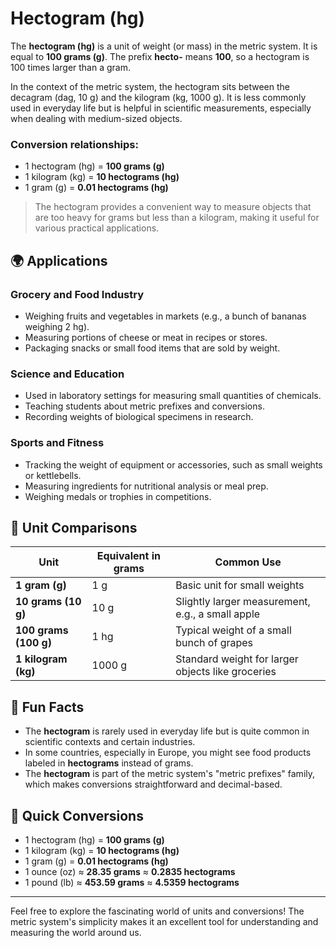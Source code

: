 # Hectogram (hg)

The **hectogram (hg)** is a unit of weight (or mass) in the metric system. It is equal to **100 grams (g)**. The prefix **hecto-** means **100**, so a hectogram is 100 times larger than a gram. 

In the context of the metric system, the hectogram sits between the decagram (dag, 10 g) and the kilogram (kg, 1000 g). It is less commonly used in everyday life but is helpful in scientific measurements, especially when dealing with medium-sized objects.

### Conversion relationships:
- 1 hectogram (hg) = **100 grams (g)**
- 1 kilogram (kg) = **10 hectograms (hg)**
- 1 gram (g) = **0.01 hectograms (hg)**

> The hectogram provides a convenient way to measure objects that are too heavy for grams but less than a kilogram, making it useful for various practical applications.

## 🌍 Applications

### Grocery and Food Industry
- Weighing fruits and vegetables in markets (e.g., a bunch of bananas weighing 2 hg).
- Measuring portions of cheese or meat in recipes or stores.
- Packaging snacks or small food items that are sold by weight.

### Science and Education
- Used in laboratory settings for measuring small quantities of chemicals.
- Teaching students about metric prefixes and conversions.
- Recording weights of biological specimens in research.

### Sports and Fitness
- Tracking the weight of equipment or accessories, such as small weights or kettlebells.
- Measuring ingredients for nutritional analysis or meal prep.
- Weighing medals or trophies in competitions.

## 📏 Unit Comparisons

| Unit           | Equivalent in grams | Common Use                                              |
|----------------|----------------------|---------------------------------------------------------|
| **1 gram (g)**    | 1 g                | Basic unit for small weights                          |
| **10 grams (10 g)** | 10 g             | Slightly larger measurement, e.g., a small apple    |
| **100 grams (100 g)** | 1 hg             | Typical weight of a small bunch of grapes          |
| **1 kilogram (kg)** | 1000 g           | Standard weight for larger objects like groceries |

## 🌟 Fun Facts
- The **hectogram** is rarely used in everyday life but is quite common in scientific contexts and certain industries.
- In some countries, especially in Europe, you might see food products labeled in **hectograms** instead of grams.
- The **hectogram** is part of the metric system's "metric prefixes" family, which makes conversions straightforward and decimal-based.

## 🔄 Quick Conversions
- 1 hectogram (hg) = **100 grams (g)**
- 1 kilogram (kg) = **10 hectograms (hg)**
- 1 gram (g) = **0.01 hectograms (hg)**
- 1 ounce (oz) ≈ **28.35 grams** ≈ **0.2835 hectograms**
- 1 pound (lb) ≈ **453.59 grams** ≈ **4.5359 hectograms**

---

Feel free to explore the fascinating world of units and conversions! The metric system's simplicity makes it an excellent tool for understanding and measuring the world around us.